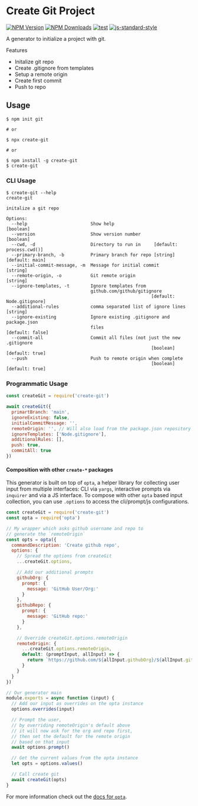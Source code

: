 # Create Git Project

[![NPM Version](https://img.shields.io/npm/v/create-git.svg)](https://npmjs.org/package/create-git)
[![NPM Downloads](https://img.shields.io/npm/dm/create-git.svg)](https://npmjs.org/package/create-git)
[![test](https://github.com/wesleytodd/create-git/workflows/Test/badge.svg)](https://github.com/wesleytodd/create-git/actions?query=workflow%3ATest)
[![js-standard-style](https://img.shields.io/badge/code%20style-standard-brightgreen.svg)](https://github.com/standard/standard)

A generator to initialize a project with git.

Features

- Initalize git repo
- Create .gitignore from templates
- Setup a remote origin
- Create first commit
- Push to repo

## Usage

```
$ npm init git

# or

$ npx create-git

# or

$ npm install -g create-git
$ create-git
```

### CLI Usage

```
$ create-git --help
create-git

initalize a git repo

Options:
  --help                        Show help                              [boolean]
  --version                     Show version number                    [boolean]
  --cwd, -d                     Directory to run in     [default: process.cwd()]
  --primary-branch, -b          Primary branch for repo [string] [default: main]
  --initial-commit-message, -m  Message for initial commit              [string]
  --remote-origin, -o           Git remote origin                       [string]
  --ignore-templates, -t        Ignore templates from
                                github.com/github/gitignore
                                                       [default: Node.gitignore]
  --additional-rules            comma separated list of ignore lines    [string]
  --ignore-existing             Ignore existing .gitignore and package.json
                                files                           [default: false]
  --commit-all                  Commit all files (not just the new .gitignore
                                                       [boolean] [default: true]
  --push                        Push to remote origin when complete
                                                       [boolean] [default: true]
```

### Programmatic Usage

```javascript
const createGit = require('create-git')

await createGit({
  primartBranch: 'main',
  ignoreExisting: false,
  initialCommitMessage: '',
  remoteOrigin: '', // Will also load from the package.json repository field
  ignoreTemplates: ['Node.gitignore'],
  additionalRules: [],
  push: true,
  commitAll: true
})
```

#### Composition with other `create-*` packages

This generator is built on top of `opta`, a helper library for collecting
user input from multiple interfaces: CLI via `yargs`, interactive prompts via `inquirer`
and via a JS interface.  To compose with other `opta` based input collection,
you can use `.options` to access the cli/prompt/js configurations.

```javascript
const createGit = require('create-git')
const opta = require('opta')

// My wrapper which asks github username and repo to
// generate the `remoteOrigin`
const opts = opta({
  commandDescription: 'Create github repo',
  options: {
    // Spread the options from createGit
    ...createGit.options,

    // Add our additional prompts
    githubOrg: {
      prompt: {
        message: 'GitHub User/Org:'
      }
    },
    githubRepo: {
      prompt: {
        message: 'GitHub repo:'
      }
    },

    // Override createGit.options.remoteOrigin
    remoteOrigin: {
      ...createGit.options.remoteOrigin,
      default: (promptInput, allInput) => {
        return `https://github.com/${allInput.githubOrg}/${allInput.githubRepo}`
      }
    }
  }
})

// Our generator main
module.exports = async function (input) {
  // Add our input as overrides on the opta instance
  options.overrides(input)

  // Prompt the user,
  // by overriding remoteOrigin's default above
  // it will now ask for the org and repo first,
  // then set the default for the remote origin
  // based on that input
  await options.prompt()

  // Get the current values from the opta instance
  let opts = options.values()

  // Call create git
  await createGit(opts)
}
```

For more information check out the [docs for `opta`](https://www.npmjs.com/package/opta).
